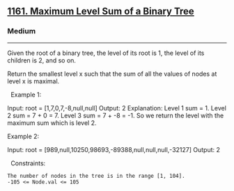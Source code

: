 <h2><a href="https://leetcode.com/problems/maximum-level-sum-of-a-binary-tree/description/">1161. Maximum Level Sum of a Binary Tree</a></h2><h3>Medium</h3><hr>Given the root of a binary tree, the level of its root is 1, the level of its children is 2, and so on.

Return the smallest level x such that the sum of all the values of nodes at level x is maximal.

 
Example 1:

Input: root = [1,7,0,7,-8,null,null]
Output: 2
Explanation: 
Level 1 sum = 1.
Level 2 sum = 7 + 0 = 7.
Level 3 sum = 7 + -8 = -1.
So we return the level with the maximum sum which is level 2.


Example 2:

Input: root = [989,null,10250,98693,-89388,null,null,null,-32127]
Output: 2


 
Constraints:


	The number of nodes in the tree is in the range [1, 104].
	-105 <= Node.val <= 105

